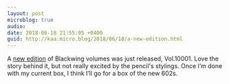 ```yaml
---
layout: post
microblog: true
audio: 
date: 2018-06-18 21:55:05 +0400
guid: http://kaa.micro.blog/2018/06/18/a-new-edition.html
---
```

A [new edition](https://blackwing602.com/volume-10001-puzzle-pencil/) of Blackwing volumes was just released, Vol.10001. Love the story behind it, but not really excited by the pencil's stylings. Once I’m done with my current box, I think I’ll go for a box of the new 602s. 
